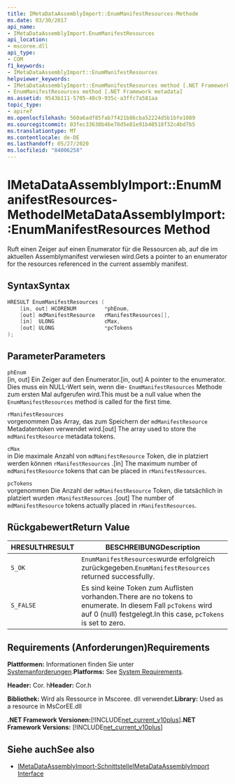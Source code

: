 ```yaml
---
title: IMetaDataAssemblyImport::EnumManifestResources-Methode
ms.date: 03/30/2017
api_name:
- IMetaDataAssemblyImport.EnumManifestResources
api_location:
- mscoree.dll
api_type:
- COM
f1_keywords:
- IMetaDataAssemblyImport::EnumManifestResources
helpviewer_keywords:
- IMetaDataAssemblyImport::EnumManifestResources method [.NET Framework metadata]
- EnumManifestResources method [.NET Framework metadata]
ms.assetid: 9543b111-5705-40c9-935c-a3ffc7a581aa
topic_type:
- apiref
ms.openlocfilehash: 560a6adf85fab7f421b86cba52224d5b1bfe1089
ms.sourcegitcommit: 03fec33630b46e78d5e81e91b40518f32c4bd7b5
ms.translationtype: MT
ms.contentlocale: de-DE
ms.lasthandoff: 05/27/2020
ms.locfileid: "84006258"
---
```

# <a name="imetadataassemblyimportenummanifestresources-method"></a><span data-ttu-id="ef76a-102">IMetaDataAssemblyImport::EnumManifestResources-Methode</span><span class="sxs-lookup"><span data-stu-id="ef76a-102">IMetaDataAssemblyImport::EnumManifestResources Method</span></span>
<span data-ttu-id="ef76a-103">Ruft einen Zeiger auf einen Enumerator für die Ressourcen ab, auf die im aktuellen Assemblymanifest verwiesen wird.</span><span class="sxs-lookup"><span data-stu-id="ef76a-103">Gets a pointer to an enumerator for the resources referenced in the current assembly manifest.</span></span>  
  
## <a name="syntax"></a><span data-ttu-id="ef76a-104">Syntax</span><span class="sxs-lookup"><span data-stu-id="ef76a-104">Syntax</span></span>  
  
```cpp  
HRESULT EnumManifestResources (  
    [in, out] HCORENUM         *phEnum,
    [out] mdManifestResource   rManifestResources[],
    [in]  ULONG                cMax,
    [out] ULONG                *pcTokens  
);
```  
  
## <a name="parameters"></a><span data-ttu-id="ef76a-105">Parameter</span><span class="sxs-lookup"><span data-stu-id="ef76a-105">Parameters</span></span>  
 `phEnum`  
 <span data-ttu-id="ef76a-106">[in, out] Ein Zeiger auf den Enumerator.</span><span class="sxs-lookup"><span data-stu-id="ef76a-106">[in, out] A pointer to the enumerator.</span></span> <span data-ttu-id="ef76a-107">Dies muss ein NULL-Wert sein, wenn die- `EnumManifestResources` Methode zum ersten Mal aufgerufen wird.</span><span class="sxs-lookup"><span data-stu-id="ef76a-107">This must be a null value when the `EnumManifestResources` method is called for the first time.</span></span>  
  
 `rManifestResources`  
 <span data-ttu-id="ef76a-108">vorgenommen Das Array, das zum Speichern der `mdManifestResource` Metadatentoken verwendet wird.</span><span class="sxs-lookup"><span data-stu-id="ef76a-108">[out] The array used to store the `mdManifestResource` metadata tokens.</span></span>  
  
 `cMax`  
 <span data-ttu-id="ef76a-109">in Die maximale Anzahl von `mdManifestResource` Token, die in platziert werden können `rManifestResources` .</span><span class="sxs-lookup"><span data-stu-id="ef76a-109">[in] The maximum number of `mdManifestResource` tokens that can be placed in `rManifestResources`.</span></span>  
  
 `pcTokens`  
 <span data-ttu-id="ef76a-110">vorgenommen Die Anzahl der `mdManifestResource` Token, die tatsächlich in platziert wurden `rManifestResources` .</span><span class="sxs-lookup"><span data-stu-id="ef76a-110">[out] The number of `mdManifestResource` tokens actually placed in `rManifestResources`.</span></span>  
  
## <a name="return-value"></a><span data-ttu-id="ef76a-111">Rückgabewert</span><span class="sxs-lookup"><span data-stu-id="ef76a-111">Return Value</span></span>  
  
|<span data-ttu-id="ef76a-112">HRESULT</span><span class="sxs-lookup"><span data-stu-id="ef76a-112">HRESULT</span></span>|<span data-ttu-id="ef76a-113">BESCHREIBUNG</span><span class="sxs-lookup"><span data-stu-id="ef76a-113">Description</span></span>|  
|-------------|-----------------|  
|`S_OK`|<span data-ttu-id="ef76a-114">`EnumManifestResources`wurde erfolgreich zurückgegeben.</span><span class="sxs-lookup"><span data-stu-id="ef76a-114">`EnumManifestResources` returned successfully.</span></span>|  
|`S_FALSE`|<span data-ttu-id="ef76a-115">Es sind keine Token zum Auflisten vorhanden.</span><span class="sxs-lookup"><span data-stu-id="ef76a-115">There are no tokens to enumerate.</span></span> <span data-ttu-id="ef76a-116">In diesem Fall `pcTokens` wird auf 0 (null) festgelegt.</span><span class="sxs-lookup"><span data-stu-id="ef76a-116">In this case, `pcTokens` is set to zero.</span></span>|  
  
## <a name="requirements"></a><span data-ttu-id="ef76a-117">Requirements (Anforderungen)</span><span class="sxs-lookup"><span data-stu-id="ef76a-117">Requirements</span></span>  
 <span data-ttu-id="ef76a-118">**Plattformen:** Informationen finden Sie unter [Systemanforderungen](../../get-started/system-requirements.md).</span><span class="sxs-lookup"><span data-stu-id="ef76a-118">**Platforms:** See [System Requirements](../../get-started/system-requirements.md).</span></span>  
  
 <span data-ttu-id="ef76a-119">**Header:** Cor. h</span><span class="sxs-lookup"><span data-stu-id="ef76a-119">**Header:** Cor.h</span></span>  
  
 <span data-ttu-id="ef76a-120">**Bibliothek:** Wird als Ressource in Mscoree. dll verwendet.</span><span class="sxs-lookup"><span data-stu-id="ef76a-120">**Library:** Used as a resource in MsCorEE.dll</span></span>  
  
 <span data-ttu-id="ef76a-121">**.NET Framework Versionen:**[!INCLUDE[net_current_v10plus](../../../../includes/net-current-v10plus-md.md)]</span><span class="sxs-lookup"><span data-stu-id="ef76a-121">**.NET Framework Versions:** [!INCLUDE[net_current_v10plus](../../../../includes/net-current-v10plus-md.md)]</span></span>  
  
## <a name="see-also"></a><span data-ttu-id="ef76a-122">Siehe auch</span><span class="sxs-lookup"><span data-stu-id="ef76a-122">See also</span></span>

- [<span data-ttu-id="ef76a-123">IMetaDataAssemblyImport-Schnittstelle</span><span class="sxs-lookup"><span data-stu-id="ef76a-123">IMetaDataAssemblyImport Interface</span></span>](imetadataassemblyimport-interface.md)
